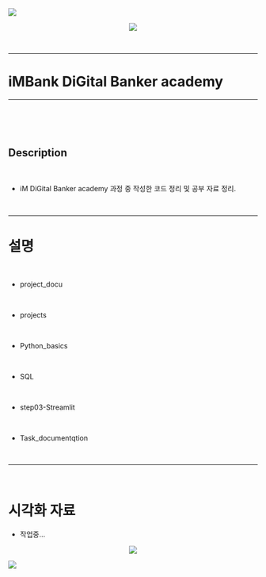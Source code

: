 <img src="https://capsule-render.vercel.app/api?type=waving&color=BDBDC8&height=150&section=header" />

<p align = 'center'>
    <img src = https://github.com/user-attachments/assets/13e3af51-3835-4450-8dbc-92b222268e4c>
</p>



<br>

---


# iMBank DiGital Banker academy


---
<br><br><br>



## Description
<br>

- iM DiGital Banker academy 과정 중 작성한 코드 정리 및 공부 자료 정리.
<br>


---


# 설명
<br>

- project_docu
<br>

- projects
<br>

- Python_basics
<br>

- SQL
<br>

- step03-Streamlit
<br>

- Task_documentqtion
<br>

---
<br>

# 시각화 자료
- 작업중...

<p align = 'center'>
    <img src = https://github.com/user-attachments/assets/b42ee76f-c0cd-4291-b870-266b5a663885>
</p>


<img src="https://capsule-render.vercel.app/api?type=waving&color=BDBDC8&height=150&section=footer" />